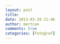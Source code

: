 ```yaml
---
layout: post
title: 
date: 2013-03-29 21:46
author: mertcan
comments: true
categories: [Fotoğraf]
---
```

<div class="separator" style="clear: both; text-align: center;"><a style="margin-left: 1em; margin-right: 1em;" href="http://www.mertcanekren.com/blog/wp-content/uploads/2013/03/blogger-image-1819589039.jpg"><img src="http://www.mertcanekren.com/blog/wp-content/uploads/2013/03/blogger-image-1819589039.jpg" alt="" border="0" /></a></div>
